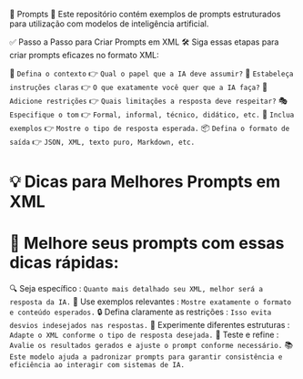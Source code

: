 
📌 Prompts
🧠 Este repositório contém exemplos de prompts estruturados para utilização com modelos de inteligência artificial.

✅ Passo a Passo para Criar Prompts em XML
🛠️ Siga essas etapas para criar prompts eficazes no formato XML:

📌 `Defina o contexto`
👉 `Qual o papel que a IA deve assumir?`
📝 `Estabeleça instruções claras`
👉 `O que exatamente você quer que a IA faça?`
🚫 `Adicione restrições`
👉 `Quais limitações a resposta deve respeitar?`
🎭 `Especifique o tom`
👉 `Formal, informal, técnico, didático, etc.`
📎  `Inclua exemplos`
👉 `Mostre o tipo de resposta esperada.`
📦 `Defina o formato de saída`
👉 `JSON, XML, texto puro, Markdown, etc.`


# 💡  Dicas para Melhores Prompts em XML
# 🌟 Melhore seus prompts com essas dicas rápidas:
🔍 Seja específico : `Quanto mais detalhado seu XML, melhor será a resposta da IA.`
🧩 Use exemplos relevantes : `Mostre exatamente o formato e conteúdo esperados.`
🔒 Defina claramente as restrições : `Isso evita desvios indesejados nas respostas.`
🔄 Experimente diferentes estruturas : `Adapte o XML conforme o tipo de resposta desejada.`
🧪 Teste e refine : `Avalie os resultados gerados e ajuste o prompt conforme necessário.`
📚 `Este modelo ajuda a padronizar prompts para garantir consistência e eficiência ao interagir com sistemas de IA.`







